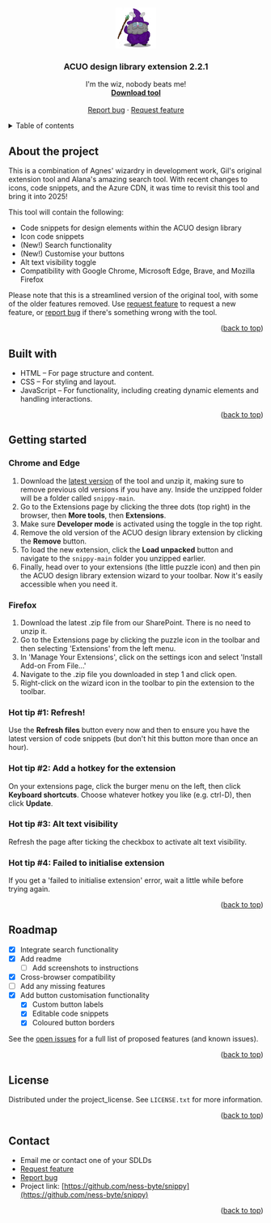 <!-- Improved compatibility of back to top link: See: https://github.com/othneildrew/Best-README-Template/pull/73 -->
<a id="readme-top"></a>

<!-- PROJECT LOGO -->
<br />
<div align="center">
  <a href="https://github.com/ness-byte/snippy">
    <img src="icon.png" alt="Logo" width="80" height="80">
  </a>

<h3 align="center">ACUO design library extension 2.2.1</h3>

  <p align="center">
    I'm the wiz, nobody beats me!
    <br />
    <a href="https://github.com/ness-byte/snippy/archive/refs/heads/main.zip"><strong>Download tool</strong></a>
    <br />
    <br />
    <a href="https://github.com/ness-byte/snippy/issues/new?labels=bug&template=bug-report---.md">Report bug</a>
    &middot;
    <a href="https://github.com/ness-byte/snippy/issues/new?labels=enhancement&template=feature-request---.md">Request feature</a>
  </p>
</div>

<!-- TABLE OF CONTENTS -->
<details>
  <summary>Table of contents</summary>
  <ol>
    <li>
      <a href="#about-the-project">About the project</a>
      <ul>
        <li><a href="#built-with">Built with</a></li>
      </ul>
    </li>
    <li>
      <a href="#getting-started">Getting started</a>
    </li>
    <li><a href="#roadmap">Roadmap</a></li>
    <li><a href="#license">License</a></li>
    <li><a href="#contact">Contact</a></li>
    <li><a href="#acknowledgments">Acknowledgments</a></li>
  </ol>
</details>

<!-- ABOUT THE PROJECT -->
## About the project

<!-- [![Product Name Screen Shot][product-screenshot]](https://example.com) -->

This is a combination of Agnes' wizardry in development work, Gil's original extension tool and Alana's amazing search tool. With recent changes to icons, code snippets, and the Azure CDN, it was time to revisit this tool and bring it into 2025!

This tool will contain the following:
* Code snippets for design elements within the ACUO design library
* Icon code snippets
* (New!) Search functionality
* (New!) Customise your buttons
* Alt text visibility toggle
* Compatibility with Google Chrome, Microsoft Edge, Brave, and Mozilla Firefox

Please note that this is a streamlined version of the original tool, with some of the older features removed. Use [request feature][request-feature] to request a new feature, or [report bug][report-bug] if there's something wrong with the tool.

<p align="right">(<a href="#readme-top">back to top</a>)</p>

<!-- BUILT WITH -->
## Built with

* HTML – For page structure and content.
* CSS – For styling and layout.
* JavaScript – For functionality, including creating dynamic elements and handling interactions.
<!-- * [Material Icons](https://fonts.google.com/icons) – For icon usage. -->

<p align="right">(<a href="#readme-top">back to top</a>)</p>

<!-- GETTING STARTED -->
## Getting started

<h3>Chrome and Edge</h3>

1. Download the [latest version][download-url] of the tool and unzip it, making sure to remove previous old versions if you have any. Inside the unzipped folder will be a folder called `snippy-main`.
2. Go to the Extensions page by clicking the three dots (top right) in the browser, then <b>More tools</b>, then <b>Extensions</b>.
3. Make sure <b>Developer mode</b> is activated using the toggle in the top right.
4. Remove the old version of the ACUO design library extension by clicking the <b>Remove</b> button.
5. To load the new extension, click the <b>Load unpacked</b> button and navigate to the `snippy-main` folder you unzipped earlier.
6. Finally, head over to your extensions (the little puzzle icon) and then pin the ACUO design library extension wizard to your toolbar. Now it's easily accessible when you need it.

<h3>Firefox</h3>

1. Download the latest .zip file from our SharePoint. There is no need to unzip it.
2. Go to the Extensions page by clicking the puzzle icon in the toolbar and then selecting 'Extensions' from the left menu.
3. In 'Manage Your Extensions', click on the settings icon and select 'Install Add-on From File...'
4. Navigate to the .zip file you downloaded in step 1 and click open.
5. Right-click on the wizard icon in the toolbar to pin the extension to the toolbar.

<h3>Hot tip #1: Refresh!</h3>
Use the <b>Refresh files</b> button every now and then to ensure you have the latest version of code snippets (but don't hit this button more than once an hour).

<h3>Hot tip #2: Add a hotkey for the extension</h3>
On your extensions page, click the burger menu on the left, then click <b>Keyboard shortcuts</b>. Choose whatever hotkey you like (e.g. ctrl-D), then click <b>Update</b>.

<h3>Hot tip #3: Alt text visibility</h3>
Refresh the page after ticking the checkbox to activate alt text visibility.

<h3>Hot tip #4: Failed to initialise extension</h3>
If you get a 'failed to initialise extension' error, wait a little while before trying again.

<p align="right">(<a href="#readme-top">back to top</a>)</p>

<!-- ROADMAP -->
## Roadmap

- [X] Integrate search functionality
- [X] Add readme
    - [ ] Add screenshots to instructions
- [X] Cross-browser compatibility
- [ ] Add any missing features
- [X] Add button customisation functionality
    - [X] Custom button labels
    - [X] Editable code snippets
    - [X] Coloured button borders
    
See the [open issues](https://github.com/ness-byte/snippy/issues) for a full list of proposed features (and known issues).

<p align="right">(<a href="#readme-top">back to top</a>)</p>

<!-- LICENSE -->
## License

Distributed under the project_license. See `LICENSE.txt` for more information.

<p align="right">(<a href="#readme-top">back to top</a>)</p>



<!-- CONTACT -->
## Contact

* Email me or contact one of your SDLDs
* [Request feature][request-feature]
* [Report bug][report-bug]
* Project link: [https://github.com/ness-byte/snippy](https://github.com/ness-byte/snippy)

<p align="right">(<a href="#readme-top">back to top</a>)</p>

[contributors-url]: https://github.com/ness-byte/snippy/graphs/contributors
[license-url]: https://github.com/ness-byte/snippy/blob/main/LICENSE.txt
[download-url]: https://github.com/ness-byte/snippy/archive/refs/heads/main.zip
[request-feature]: https://github.com/ness-byte/snippy/issues/new?labels=enhancement&template=feature-request---.md
[report-bug]: https://github.com/ness-byte/snippy/issues/new?labels=bug&template=bug-report---.md
